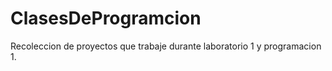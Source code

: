 # ClasesDeProgramcion


Recoleccion de proyectos que trabaje durante laboratorio 1 y programacion 1.
